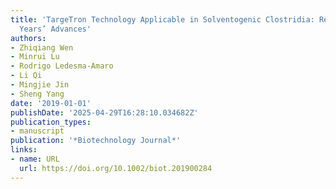 ```yaml
---
title: 'TargeTron Technology Applicable in Solventogenic Clostridia: Revisiting 12
  Years’ Advances'
authors:
- Zhiqiang Wen
- Minrui Lu
- Rodrigo Ledesma‐Amaro
- Li Qi
- Mingjie Jin
- Sheng Yang
date: '2019-01-01'
publishDate: '2025-04-29T16:28:10.034682Z'
publication_types:
- manuscript
publication: '*Biotechnology Journal*'
links:
- name: URL
  url: https://doi.org/10.1002/biot.201900284
---
```

